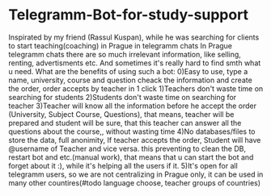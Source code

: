 # Telegramm-Bot-for-study-support
Inspirated by my friend (Rassul Kuspan), while he was searching for clients to start teaching(coaching) in Prague in telegramm chats
In Prague telegramm chats there are so much irrelevant information, like selling, renting, advertisments etc.
And sometimes it's really hard to find smth what u need.
What are the benefits of using such a bot:
  0)Easy to use, type a name, university, course and question cheack the information and create the order, order accepts by teacher in 1 click
  1)Teachers don't waste time on searching for students
  2)Students don't waste time on searching for teacher
  3)Teacher will know all the information before he accept the order (University, Subject Course, Questions),
  that means, teacher will be prepared and student will be sure, that this teacher can answer all the questions about the course,, without wasting time
  4)No databases/files to store the data, full anonimity, If teacher accepts the order, Student will have @username of Teacher and vice versa.
  this preventing to clean the DB, restart bot and etc.(manual work), that means that u can start the bot and forget about it :), while it's helping all the users if it.
  5)It's open for all telegramm users, so we are not centralizing in Prague only, it can be used in many other countires(#todo language choose, teacher groups of countries)
   
